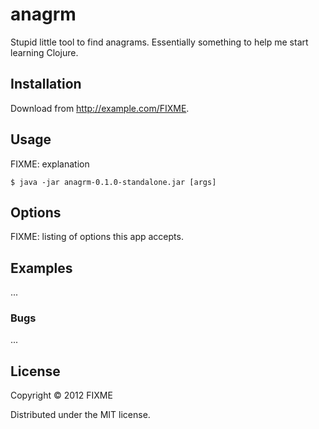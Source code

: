 # anagrm

Stupid little tool to find anagrams.  Essentially something to help me start
learning Clojure.

## Installation

Download from http://example.com/FIXME.

## Usage

FIXME: explanation

    $ java -jar anagrm-0.1.0-standalone.jar [args]

## Options

FIXME: listing of options this app accepts.

## Examples

...

### Bugs

...


## License

Copyright © 2012 FIXME

Distributed under the MIT license.
